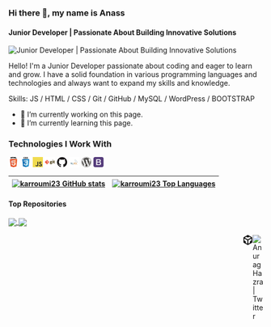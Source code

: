 ### Hi there 👋, my name is Anass
#### Junior Developer | Passionate About Building Innovative Solutions 
![Junior Developer | Passionate About Building Innovative Solutions ](https://media.licdn.com/dms/image/D4E16AQHkjaedl98IBg/profile-displaybackgroundimage-shrink_350_1400/0/1719588500610?e=1725494400&v=beta&t=7oXI37cj5BbepcjAhuUOuidNv0LBujTiI15iT_6QF0w)

Hello! I'm a Junior Developer passionate about coding and eager to learn and grow. I have a solid foundation in various programming languages and technologies and always want to expand my skills and knowledge.

Skills: JS / HTML / CSS / Git / GitHub / MySQL / WordPress / BOOTSTRAP

- 🔭 I’m currently working on this page. 
- 🌱 I’m currently learning this page. 

### Technologies I Work With

<code><img height="20" alt="html" src="https://raw.githubusercontent.com/github/explore/80688e429a7d4ef2fca1e82350fe8e3517d3494d/topics/html/html.png"></code>
<code><img height="20" alt="css" src="https://raw.githubusercontent.com/github/explore/80688e429a7d4ef2fca1e82350fe8e3517d3494d/topics/css/css.png"></code>
<code><img height="20" alt="javascript" src="https://raw.githubusercontent.com/github/explore/80688e429a7d4ef2fca1e82350fe8e3517d3494d/topics/javascript/javascript.png"></code>
<code><img height="20" alt="git" src="https://raw.githubusercontent.com/github/explore/80688e429a7d4ef2fca1e82350fe8e3517d3494d/topics/git/git.png"></code>
<code><img height="20" alt="GitHub" src="https://raw.githubusercontent.com/github/explore/cb661bc288627f05a5ac4187b00495fd8048c9fa/topics/github/github.png"></code>
<code><img height="20" alt="MySQL" src="https://raw.githubusercontent.com/github/explore/80688e429a7d4ef2fca1e82350fe8e3517d3494d/topics/mysql/mysql.png"></code>
<code><img height="20" alt="WordPress" src="https://raw.githubusercontent.com/github/explore/882462b8ecc337fd9c9b2572bc463a1cbc88fb6a/topics/wordpress/wordpress.png"></code>
<code><img height="20" alt="Bootstrap" 
src="https://raw.githubusercontent.com/github/explore/main/topics/bootstrap/bootstrap.png"></code>




| <a href="https://github.com/karroumi23/github-readme-stats"><img align="center" src="https://github-readme-stats.vercel.app/api?username=karroumi23&show_icons=true&include_all_commits=true&theme=buefy&hide_border=true" alt="karroumi23 GitHub stats" /></a> | <a href="https://github.com/karroumi23/github-readme-stats"><img align="center" src="https://github-readme-stats.vercel.app/api/top-langs/?username=karroumi23&layout=compact&theme=buefy&hide_border=true" alt="karroumi23 Top Languages" /></a> |
| ------------- | ------------- |




#### Top Repositories


<a href="https://github.com/anuraghazra/Image-editor">
  <img align="center" src="https://github-readme-stats.vercel.app/api/pin/?username=anuraghazra&repo=github-readme-stats&theme=buefy" />
</a>
<a href="https://github.com/anuraghazra/anuraghazra.github.io">
  <img align="center" src="[https://github-readme-stats.vercel.app/api/pin/?username=anuraghazra&repo=anuraghazra.github.io&theme=buefy](https://github.com/karroumi23/Image-editor.git)" />
</a>

<br />
<br />

<a href="https://twitter.com/anuraghazru">
  <img align="right" alt="Anurag Hazra | Twitter" width="21px" src="https://raw.githubusercontent.com/anuraghazra/anuraghazra/master/assets/twitter.svg" />
</a>
<a href="https://codesandbox.io/u/anuraghazra">
  <img align="right" alt="Anurag Hazra | CodeSandbox" width="20px" src="https://raw.githubusercontent.com/anuraghazra/anuraghazra/master/assets/codesandbox.svg" />
</a>



